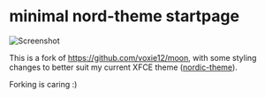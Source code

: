 # minimal nord-theme startpage

![Screenshot](https://user-images.githubusercontent.com/73489903/174622341-e778aefa-9496-4144-a662-7544aaccaa17.png)

This is a fork of https://github.com/voxie12/moon, with some styling changes to better suit my current XFCE theme ([nordic-theme](https://aur.archlinux.org/packages/nordic-theme/)).

Forking is caring :)
